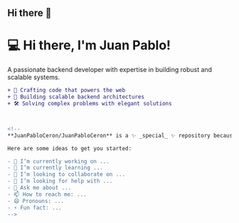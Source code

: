 ## Hi there 👋

# 💻 Hi there, I'm Juan Pablo! 

A passionate backend developer with expertise in building robust and scalable systems. 

```diff
+ 🔧 Crafting code that powers the web
+ 🚀 Building scalable backend architectures
+ 🛠️ Solving complex problems with elegant solutions



<!--
**JuanPabloCeron/JuanPabloCeron** is a ✨ _special_ ✨ repository because its `README.md` (this file) appears on your GitHub profile.

Here are some ideas to get you started:

- 🔭 I’m currently working on ...
- 🌱 I’m currently learning ...
- 👯 I’m looking to collaborate on ...
- 🤔 I’m looking for help with ...
- 💬 Ask me about ...
- 📫 How to reach me: ...
- 😄 Pronouns: ...
- ⚡ Fun fact: ...
-->
